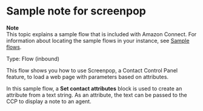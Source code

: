 # Sample note for screenpop<a name="sample-note-for-screenpop"></a>

**Note**  
This topic explains a sample flow that is included with Amazon Connect\. For information about locating the sample flows in your instance, see [Sample flows](contact-flow-samples.md)\. 

Type: Flow \(inbound\)

This flow shows you how to use Screenpop, a Contact Control Panel feature, to load a web page with parameters based on attributes\. 

In this sample flow, a **Set contact attributes** block is used to create an attribute from a text string\. As an attribute, the text can be passed to the CCP to display a note to an agent\.